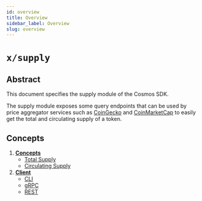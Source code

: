 ```yaml
---
id: overview
title: Overview
sidebar_label: Overview
slug: overview
---
```


# `x/supply`

## Abstract 

This document specifies the supply module of the Cosmos SDK. 

The supply module exposes some query endpoints that can be used by price aggregator services such as [CoinGecko](https://coingecko.com) and [CoinMarketCap](https://coinmarketcap.com) to easily get the total and circulating supply of a token.  

## Concepts 
1. **[Concepts](02-concepts.md)**
   - [Total Supply](02-concepts.md#total-supply)
   - [Circulating Supply](02-concepts.md#circulating-supply)
2. **[Client](03-client.md)**
   - [CLI](03-client.md#cli)
   - [gRPC](03-client.md#grpc)
   - [REST](03-client.md#rest)